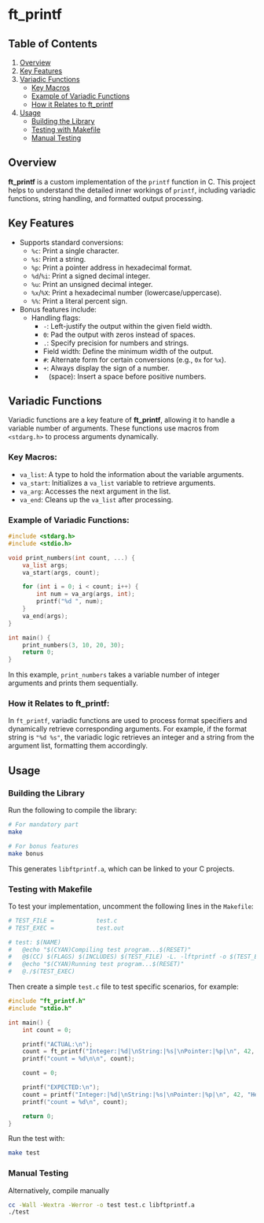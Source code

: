 # ft\_printf

## Table of Contents

1. [Overview](#overview)
2. [Key Features](#key-features)
3. [Variadic Functions](#variadic-functions)
   - [Key Macros](#key-macros)
   - [Example of Variadic Functions](#example-of-variadic-functions)
   - [How it Relates to ft\_printf](#how-it-relates-to-ft_printf)
4. [Usage](#usage)
   - [Building the Library](#building-the-library)
   - [Testing with Makefile](#testing-with-makefile)
   - [Manual Testing](#manual-testing)

## Overview

**ft\_printf** is a custom implementation of the `printf` function in C. This project helps to understand the detailed inner workings of `printf`, including variadic functions, string handling, and formatted output processing.

## Key Features

- Supports standard conversions:
  - `%c`: Print a single character.
  - `%s`: Print a string.
  - `%p`: Print a pointer address in hexadecimal format.
  - `%d`/`%i`: Print a signed decimal integer.
  - `%u`: Print an unsigned decimal integer.
  - `%x`/`%X`: Print a hexadecimal number (lowercase/uppercase).
  - `%%`: Print a literal percent sign.
- Bonus features include:
  - Handling flags:
    - `-`: Left-justify the output within the given field width.
    - `0`: Pad the output with zeros instead of spaces.
    - `.`: Specify precision for numbers and strings.
    - Field width: Define the minimum width of the output.
    - `#`: Alternate form for certain conversions (e.g., `0x` for `%x`).
    - `+`: Always display the sign of a number.
    - ` ` (space): Insert a space before positive numbers.

## Variadic Functions

Variadic functions are a key feature of **ft\_printf**, allowing it to handle a variable number of arguments. These functions use macros from `<stdarg.h>` to process arguments dynamically.

### Key Macros:

- `va_list`: A type to hold the information about the variable arguments.
- `va_start`: Initializes a `va_list` variable to retrieve arguments.
- `va_arg`: Accesses the next argument in the list.
- `va_end`: Cleans up the `va_list` after processing.

### Example of Variadic Functions:

```c
#include <stdarg.h>
#include <stdio.h>

void print_numbers(int count, ...) {
    va_list args;
    va_start(args, count);

    for (int i = 0; i < count; i++) {
        int num = va_arg(args, int);
        printf("%d ", num);
    }
    va_end(args);
}

int main() {
    print_numbers(3, 10, 20, 30);
    return 0;
}
```

In this example, `print_numbers` takes a variable number of integer arguments and prints them sequentially.

### How it Relates to ft\_printf:

In `ft_printf`, variadic functions are used to process format specifiers and dynamically retrieve corresponding arguments. For example, if the format string is `"%d %s"`, the variadic logic retrieves an integer and a string from the argument list, formatting them accordingly.

## Usage

### Building the Library

Run the following to compile the library:

```bash
# For mandatory part
make

# For bonus features
make bonus
```

This generates `libftprintf.a`, which can be linked to your C projects.

### Testing with Makefile

To test your implementation, uncomment the following lines in the `Makefile`:

```makefile
# TEST_FILE =            test.c
# TEST_EXEC =            test.out

# test: $(NAME)
# 	@echo "$(CYAN)Compiling test program...$(RESET)"
# 	@$(CC) $(FLAGS) $(INCLUDES) $(TEST_FILE) -L. -lftprintf -o $(TEST_EXEC)
# 	@echo "$(CYAN)Running test program...$(RESET)"
# 	@./$(TEST_EXEC)
```

Then create a simple `test.c` file to test specific scenarios, for example:

```c
#include "ft_printf.h"
#include "stdio.h"

int main() {
    int count = 0;

    printf("ACTUAL:\n");
    count = ft_printf("Integer:|%d|\nString:|%s|\nPointer:|%p|\n", 42, "Hello", &main);
    printf("count = %d\n\n", count);

    count = 0;

    printf("EXPECTED:\n");
    count = printf("Integer:|%d|\nString:|%s|\nPointer:|%p|\n", 42, "Hello", &main);
    printf("count = %d\n", count);

    return 0;
}
```

Run the test with:

```bash
make test
```

### Manual Testing

Alternatively, compile manually

```bash
cc -Wall -Wextra -Werror -o test test.c libftprintf.a
./test
```

